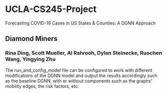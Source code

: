 # UCLA-CS245-Project
Forecasting COVID-19 Cases in US States & Counties:  A DGNN Approach

## Diamond Miners
### Rina Ding, Scott Mueller, Al Rahrooh, Dylan Steinecke, Ruochen Wang, Yingying Zhu

The run_and_config_model file can be configured to work with different modifications of the DGNN model and output the results accordingly such as the baseline DGNN, with or without components such as the graphs' mobility edges, the risk factors, etc.
